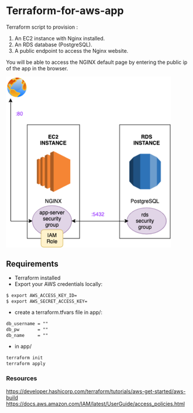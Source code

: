 # Terraform-for-aws-app

Terraform script to provision :
1. An EC2 instance with Nginx installed.
2. An RDS database (PostgreSQL).
3. A public endpoint to access the Nginx website.
 
You will be able to access the NGINX default page by entering the public ip of the app in the browser.

[<img src="arch_diagram.png" width="450"/>](Architecture)
## Requirements
- Terraform installed 
- Export your AWS credentials locally:
```
$ export AWS_ACCESS_KEY_ID=
$ export AWS_SECRET_ACCESS_KEY=
```

- create a terraform.tfvars file in app/:

```
db_username = ""
db_pw       = ""
db_name     = ""
```

- in app/
```
terraform init
terraform apply
```



### Resources
https://developer.hashicorp.com/terraform/tutorials/aws-get-started/aws-build \
https://docs.aws.amazon.com/IAM/latest/UserGuide/access_policies.html
